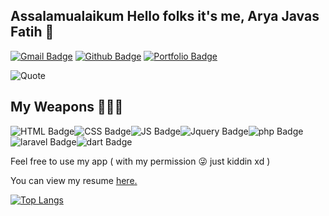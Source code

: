 ## Assalamualaikum Hello folks it's me, Arya Javas Fatih 👋

[![Gmail Badge](https://img.shields.io/badge/Gmail-D14836?style=for-the-badge&logo=gmail&logoColor=white&link=mailto:aryajavasfatih888@gmail.com)](mailto:aryajavasfatih888@gmail.com)
[![Github Badge](https://img.shields.io/badge/-aryajf-grey?style=flat&logo=github&logoColor=white&link=https://github.com/aryajf/)](https://www.github.com/aryajf/)
[![Portfolio Badge](https://img.shields.io/badge/portfolio-web-blue?style=flat&link=https://javas.digitalinteraktif.com/)](https://javas.digitalinteraktif.com/)

![Quote](https://camo.githubusercontent.com/4f89632167b7a39fb7f92d4f634da0ce577b0a5c5ceee4578c71d12fc4417c77/68747470733a2f2f6769746875622d726561646d652d71756f7465732e6865726f6b756170702e636f6d2f71756f74653f7468656d653d6461726b)

## My Weapons 🔫🦾💥
![HTML Badge](https://img.shields.io/badge/HTML5-E34F26?style=for-the-badge&logo=html5&logoColor=white])![CSS Badge](https://img.shields.io/badge/CSS3-1572B6?style=for-the-badge&logo=css3&logoColor=white])![JS Badge](https://img.shields.io/badge/JavaScript-323330?style=for-the-badge&logo=javascript&logoColor=F7DF1E])![Jquery Badge](https://img.shields.io/badge/jQuery-0769AD?style=for-the-badge&logo=jquery&logoColor=white])![php Badge](https://img.shields.io/badge/PHP-777BB4?style=for-the-badge&logo=php&logoColor=white])![laravel Badge](https://img.shields.io/badge/Laravel-FF2D20?style=for-the-badge&logo=laravel&logoColor=white])![dart Badge](https://img.shields.io/badge/Dart-0175C2?style=for-the-badge&logo=dart&logoColor=white])

<p align='left'>Feel free to use my app ( with my permission 😜 just kiddin xd )
<p align='left'> You can view my resume <a href='https://javas.digitalinteraktif.com/pdfdownload ' target=_blank><u>here</u>.</a></p>

[![Top Langs](https://github-readme-stats.vercel.app/api/top-langs/?username=aryajf&layout=compact)](https://github.com/aryajf/github-readme-stats)
